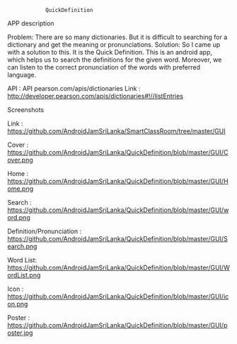 				QuickDefinition
APP description

Problem: There are so many dictionaries. But it is difficult to searching for a dictionary and get the meaning or pronunciations. 
Solution: So I came up with a solution to this. It is the Quick Definition. This is an android app, which helps us to search the definitions for the given word. Moreover, we can listen to the correct pronunciation of the words with preferred language.


API : API pearson.com/apis/dictionaries  Link : http://developer.pearson.com/apis/dictionaries#!//listEntries


Screenshots

Link : https://github.com/AndroidJamSriLanka/SmartClassRoom/tree/master/GUI


Cover : https://github.com/AndroidJamSriLanka/QuickDefinition/blob/master/GUI/Cover.png

Home : https://github.com/AndroidJamSriLanka/QuickDefinition/blob/master/GUI/Home.png

Search : https://github.com/AndroidJamSriLanka/QuickDefinition/blob/master/GUI/word.png

Definition/Pronunciation : https://github.com/AndroidJamSriLanka/QuickDefinition/blob/master/GUI/Search.png

Word List: https://github.com/AndroidJamSriLanka/QuickDefinition/blob/master/GUI/WordList.png

Icon : https://github.com/AndroidJamSriLanka/QuickDefinition/blob/master/GUI/icon.png

Poster : https://github.com/AndroidJamSriLanka/QuickDefinition/blob/master/GUI/poster.jpg

